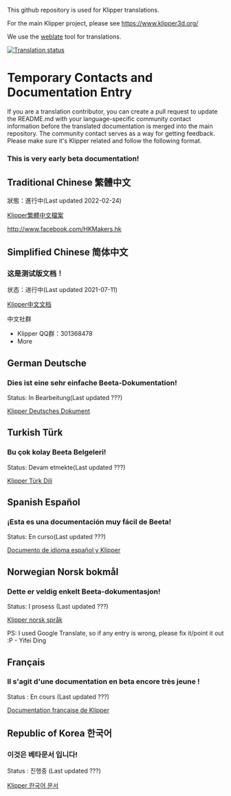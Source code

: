This github repository is used for Klipper translations.

For the main Klipper project, please see https://www.klipper3d.org/

We use the [weblate](https://hosted.weblate.org/widgets/klipper) tool for translations.

<a href="https://hosted.weblate.org/engage/klipper/">
<img src="https://hosted.weblate.org/widgets/klipper/-/multi-auto.svg" alt="Translation status" />
</a>

# Temporary Contacts and Documentation Entry

If you are a translation contributor, you can create a pull request to update the README.md with your language-specific community contact information before the translated documentation is merged into the main repository. The community contact serves as a way for getting feedback. Please make sure it's Klipper related and follow the following format. 

### This is very early beta documentation!

## Traditional Chinese 繁體中文

狀態：進行中(Last updated 2022-02-24)

[Klipper繁體中文檔案](https://github.com/KevinOConnor/klipper-translations/tree/translations/docs/locales/zh-hant)

http://www.facebook.com/HKMakers.hk

## Simplified Chinese 简体中文

### 这是测试版文档！

状态：进行中(Last updated 2021-07-11)

[Klipper中文文档](https://github.com/KevinOConnor/klipper-translations/tree/translations/docs/locales/zh-hans)

中文社群
- Klipper QQ群：301368478
- More

## German Deutsche

### Dies ist eine sehr einfache Beeta-Dokumentation! 

Status: In Bearbeitung(Last updated ???)

[Klipper Deutsches Dokument](https://github.com/KevinOConnor/klipper-translations/tree/translations/docs/locales/de)

## Turkish Türk

### Bu çok kolay Beeta Belgeleri! 

Status: Devam etmekte(Last updated ???)

[Klipper Türk Dili](https://github.com/KevinOConnor/klipper-translations/tree/translations/docs/locales/tr)

## Spanish Español

### ¡Esta es una documentación muy fácil de Beeta! 

Status: En curso(Last updated ???)

[Documento de idioma español y Klipper](https://github.com/KevinOConnor/klipper-translations/tree/translations/docs/locales/es)

## Norwegian Norsk bokmål

### Dette er veldig enkelt Beeta-dokumentasjon! 

Status: I prosess (Last updated ???)

[Klipper norsk språk](https://github.com/KevinOConnor/klipper-translations/tree/translations/docs/locales/nb_NO)


PS: I used Google Translate, so if any entry is wrong, please fix it/point it out :P - Yifei Ding

## Français

### Il s'agit d'une documentation en beta encore très jeune !

Status : En cours (Last updated ???)

[Documentation française de Klipper](https://github.com/KevinOConnor/klipper-translations/tree/translations/docs/locales/fr)

## Republic of Korea 한국어

### 이것은 베타문서 입니다!

Status : 진행중 (Last updated ???)

[Klipper 한국어 문서](https://github.com/KevinOConnor/klipper-translations/tree/translations/docs/locales/ko)

